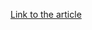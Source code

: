 [Link to the article](https://unit42.paloaltonetworks.com/unit42-muddying-the-water-targeted-attacks-in-the-middle-east/)
